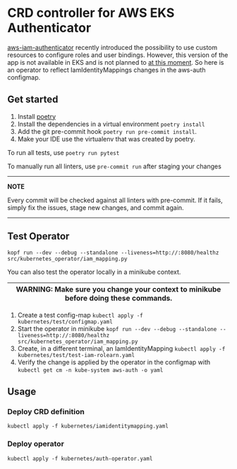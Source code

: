 # CRD controller for AWS EKS Authenticator
[aws-iam-authenticator](https://github.com/kubernetes-sigs/aws-iam-authenticator) recently introduced the possibility to use custom resources to configure roles and user bindings.
However, this version of the app is not available in EKS and is not planned to [at this moment](https://github.com/aws/containers-roadmap/issues/550).
So here is an operator to reflect IamIdentityMappings changes in the aws-auth configmap.

## Get started
1. Install [poetry](https://python-poetry.org/)
2. Install the dependencies in a virtual environment `poetry install`
3. Add the git pre-commit hook `poetry run pre-commit install`.
4. Make your IDE use the virtualenv that was created by poetry.

To run all tests, use `poetry run pytest`

To manually run all linters, use `pre-commit run` after staging your changes

---
**NOTE**

Every commit will be checked against all linters with pre-commit. If it fails, simply fix the issues, stage new changes, and commit again.

---

## Test Operator

```kopf run --dev --debug --standalone --liveness=http://:8080/healthz src/kubernetes_operator/iam_mapping.py```

You can also test the operator locally in a minikube context.

| WARNING: Make sure you change your context to minikube before doing these commands. |
| --- |

1. Create a test config-map `kubectl apply -f kubernetes/test/configmap.yaml`
2. Start the operator in minikube `kopf run --dev --debug --standalone --liveness=http://:8080/healthz src/kubernetes_operator/iam_mapping.py`
3. Create, in a different terminal, an IamIdentityMapping `kubectl apply -f kubernetes/test/test-iam-rolearn.yaml`
4. Verify the change is applied by the operator in the configmap with `kubectl get cm -n kube-system aws-auth -o yaml`

## Usage

### Deploy CRD definition

```kubectl apply -f kubernetes/iamidentitymapping.yaml```

### Deploy operator

```kubectl apply -f kubernetes/auth-operator.yaml```
